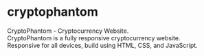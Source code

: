 # cryptophantom
CryptoPhantom - Cryptocurrency Website. <br>
CryptoPhantom is a fully responsive cryptocurrency website.  <br>
Responsive for all devices, build using HTML, CSS, and JavaScript.
